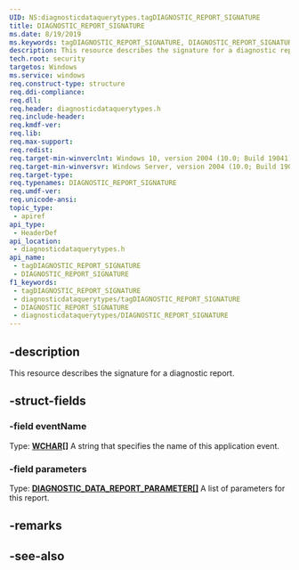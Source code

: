 ```yaml
---
UID: NS:diagnosticdataquerytypes.tagDIAGNOSTIC_REPORT_SIGNATURE
title: DIAGNOSTIC_REPORT_SIGNATURE
ms.date: 8/19/2019
ms.keywords: tagDIAGNOSTIC_REPORT_SIGNATURE, DIAGNOSTIC_REPORT_SIGNATURE
description: This resource describes the signature for a diagnostic report.
tech.root: security
targetos: Windows
ms.service: windows
req.construct-type: structure
req.ddi-compliance: 
req.dll: 
req.header: diagnosticdataquerytypes.h
req.include-header: 
req.kmdf-ver: 
req.lib: 
req.max-support: 
req.redist: 
req.target-min-winverclnt: Windows 10, version 2004 (10.0; Build 19041)
req.target-min-winversvr: Windows Server, version 2004 (10.0; Build 19041)
req.target-type: 
req.typenames: DIAGNOSTIC_REPORT_SIGNATURE
req.umdf-ver: 
req.unicode-ansi: 
topic_type:
 - apiref
api_type:
 - HeaderDef
api_location:
 - diagnosticdataquerytypes.h
api_name:
 - tagDIAGNOSTIC_REPORT_SIGNATURE
 - DIAGNOSTIC_REPORT_SIGNATURE
f1_keywords:
 - tagDIAGNOSTIC_REPORT_SIGNATURE
 - diagnosticdataquerytypes/tagDIAGNOSTIC_REPORT_SIGNATURE
 - DIAGNOSTIC_REPORT_SIGNATURE
 - diagnosticdataquerytypes/DIAGNOSTIC_REPORT_SIGNATURE
---
```


## -description

This resource describes the signature for a diagnostic report.

## -struct-fields

### -field eventName

Type: **[WCHAR\[\]](/windows/desktop/winprog/windows-data-types)**
A string that specifies the name of this application event.

### -field parameters

Type: **[DIAGNOSTIC_DATA_REPORT_PARAMETER\[\]](/windows/win32/api/diagnosticdataquerytypes/ns-diagnosticdataquerytypes-diagnostic_report_parameter)**
A list of parameters for this report.

## -remarks

## -see-also

